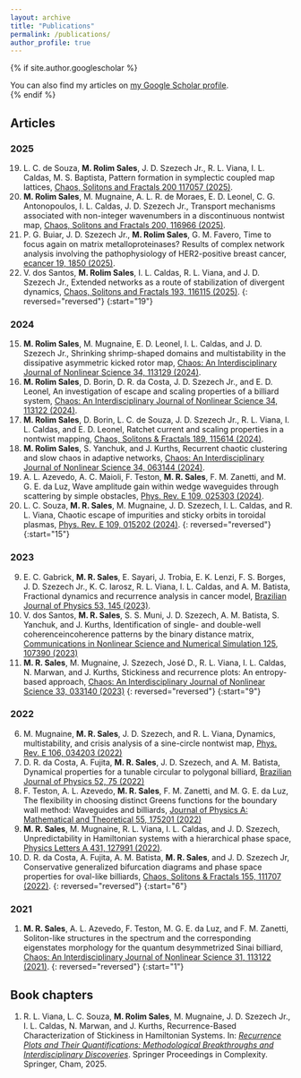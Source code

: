 ```yaml
---
layout: archive
title: "Publications"
permalink: /publications/
author_profile: true
---
```


{% if site.author.googlescholar %}
  <div class="wordwrap">You can also find my articles on <a href="{{site.author.googlescholar}}">my Google Scholar profile</a>.</div>
{% endif %}

## Articles

### 2025

19. L. C. de Souza, **M. Rolim Sales**, J. D. Szezech Jr., R. L. Viana, I. L. Caldas, M. S. Baptista, Pattern formation in symplectic coupled map lattices, [Chaos, Solitons and Fractals 200 117057 (2025)](http://mrolims.github.io/files/mrs19.pdf).
18. **M. Rolim Sales**, M. Mugnaine, A. L. R. de Moraes, E. D. Leonel, C. G. Antonopoulos, I. L. Caldas, J. D. Szezech Jr., Transport mechanisms associated with non-integer wavenumbers in a discontinuous nontwist map, [Chaos, Solitons and Fractals 200, 116966 (2025)](http://mrolims.github.io/files/mrs18.pdf).
17. P. G. Buiar, J. D. Szezech Jr., **M. Rolim Sales**, G. M. Favero, Time to focus again on matrix metalloproteinases? Results of complex network analysis involving the pathophysiology of HER2-positive breast cancer, [ecancer 19, 1850 (2025)](http://mrolims.github.io/files/mrs17.pdf).
16. V. dos Santos, **M. Rolim Sales**, I. L. Caldas, R. L. Viana, and J. D. Szezech Jr., Extended networks as a route of stabilization of divergent dynamics, [Chaos, Solitons and Fractals 193, 116115 (2025)](http://mrolims.github.io/files/mrs16.pdf).
{: reversed="reversed"}
{:start="19"}

### 2024

15. **M. Rolim Sales**, M. Mugnaine, E. D. Leonel, I. L. Caldas, and J. D. Szezech Jr., Shrinking shrimp-shaped domains and multistability in the dissipative asymmetric kicked rotor map, [Chaos: An Interdisciplinary Journal of Nonlinear Science 34, 113129 (2024)](http://mrolims.github.io/files/mrs15.pdf).
14. **M. Rolim Sales**, D. Borin, D. R. da Costa, J. D. Szezech Jr., and E. D. Leonel, An investigation of escape and scaling properties of a billiard system, [Chaos: An Interdisciplinary Journal of Nonlinear Science 34, 113122 (2024)](http://mrolims.github.io/files/mrs14.pdf).
13. **M. Rolim Sales**, D. Borin, L. C. de Souza, J. D. Szezech Jr., R. L. Viana, I. L. Caldas, and E. D. Leonel, Ratchet current and scaling properties in a nontwist mapping, [Chaos, Solitons & Fractals 189, 115614 (2024)](http://mrolims.github.io/files/mrs13.pdf).
12. **M. Rolim Sales**, S. Yanchuk, and J. Kurths, Recurrent chaotic clustering and slow chaos in adaptive networks, [Chaos: An Interdisciplinary Journal of Nonlinear Science 34, 063144 (2024)](http://mrolims.github.io/files/mrs12.pdf).
11. A. L. Azevedo, A. C. Maioli, F. Teston, **M. R. Sales**, F. M. Zanetti, and M. G. E. da Luz, Wave amplitude gain within wedge waveguides through scattering by simple obstacles, [Phys. Rev. E 109, 025303 (2024)](http://mrolims.github.io/files/mrs11.pdf).
10. L. C. Souza, **M. R. Sales**, M. Mugnaine, J. D. Szezech, I. L. Caldas, and R. L. Viana, Chaotic escape of impurities and sticky orbits in toroidal plasmas, [Phys. Rev. E 109, 015202 (2024)](http://mrolims.github.io/files/mrs10.pdf).
{: reversed="reversed"}
{:start="15"}

### 2023
9. E. C. Gabrick, **M. R. Sales**, E. Sayari, J. Trobia, E. K. Lenzi, F. S. Borges, J. D. Szezech Jr., K. C. Iarosz, R. L. Viana, I. L. Caldas, and A. M. Batista, Fractional dynamics and recurrence analysis in cancer model, [Brazilian Journal of Physics 53, 145 (2023)](http://mrolims.github.io/files/mrs9.pdf).
8. V. dos Santos, **M. R. Sales**, S. S. Muni, J. D. Szezech, A. M. Batista, S. Yanchuk, and J. Kurths, Identification of single- and double-well coherenceincoherence patterns by the binary distance matrix, [Communications in Nonlinear Science and Numerical Simulation 125, 107390 (2023)](http://mrolims.github.io/files/mrs8.pdf)
7. **M. R. Sales**, M. Mugnaine, J. Szezech, José D., R. L. Viana, I. L. Caldas, N. Marwan, and J. Kurths, Stickiness and recurrence plots: An entropy-based approach, [Chaos: An Interdisciplinary Journal of Nonlinear Science 33, 033140 (2023)](http://mrolims.github.io/files/mrs7.pdf)
{: reversed="reversed"}
{:start="9"}

### 2022

6. M. Mugnaine, **M. R. Sales**, J. D. Szezech, and R. L. Viana, Dynamics, multistability, and crisis analysis of a sine-circle nontwist map, [Phys. Rev. E 106, 034203 (2022)](http://mrolims.github.io/files/mrs6.pdf)
5. D. R. da Costa, A. Fujita, **M. R. Sales**, J. D. Szezech, and A. M. Batista, Dynamical properties for a tunable circular to polygonal billiard, [Brazilian Journal of Physics 52, 75 (2022)](http://mrolims.github.io/files/mrs5.pdf)
4. F. Teston, A. L. Azevedo, **M. R. Sales**, F. M. Zanetti, and M. G. E. da Luz, The flexibility in choosing distinct Greens functions for the boundary wall method: Waveguides and billiards, [Journal of Physics A: Mathematical and Theoretical 55, 175201 (2022)](http://mrolims.github.io/files/mrs4.pdf)
3. **M. R. Sales**, M. Mugnaine, R. L. Viana, I. L. Caldas, and J. D. Szezech, Unpredictability in Hamiltonian systems with a hierarchical phase space, [Physics Letters A 431, 127991 (2022)](http://mrolims.github.io/files/mrs3.pdf).
2. D. R. da Costa, A. Fujita, A. M. Batista, **M. R. Sales**, and J. D. Szezech Jr, Conservative generalized bifurcation diagrams and phase space properties for oval-like billiards, [Chaos, Solitons & Fractals 155, 111707 (2022)](http://mrolims.github.io/files/mrs2.pdf).
{: reversed="reversed"}
{:start="6"}

### 2021

1. **M. R. Sales**, A. L. Azevedo, F. Teston, M. G. E. da Luz, and F. M. Zanetti, Soliton-like structures in the spectrum and the corresponding eigenstates morphology for the quantum desymmetrized Sinai billiard, [Chaos: An Interdisciplinary Journal of Nonlinear Science 31, 113122 (2021)](http://mrolims.github.io/files/mrs1.pdf).
{: reversed="reversed"}
{:start="1"}

## Book chapters

1. R. L. Viana, L. C. Souza, **M. Rolim Sales**, M. Mugnaine, J. D. Szezech Jr., I. L. Caldas, N. Marwan, and J. Kurths, Recurrence-Based Characterization of Stickiness in Hamiltonian Systems. In: [*Recurrence Plots and Their Quantifications: Methodological Breakthroughs and Interdisciplinary Discoveries*](http://mrolims.github.io/files/mrs_chap1.pdf). Springer Proceedings in Complexity. Springer, Cham, 2025.

<!-- {% include base_path %}

{% for post in site.publications reversed %}
  {% include archive-single.html %}
{% endfor %} -->
